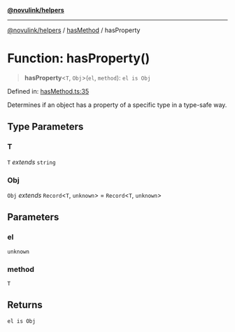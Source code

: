 [**@novulink/helpers**](../../README.md)

***

[@novulink/helpers](../../README.md) / [hasMethod](../README.md) / hasProperty

# Function: hasProperty()

> **hasProperty**\<`T`, `Obj`\>(`el`, `method`): `el is Obj`

Defined in: [hasMethod.ts:35](https://github.com/M-Media-Group/app.novu.link/blob/185285297b092339554122b4cf56a2dcd7525fea/packages/helpers/src/hasMethod.ts#L35)

Determines if an object has a property of a specific type in a type-safe way.

## Type Parameters

### T

`T` *extends* `string`

### Obj

`Obj` *extends* `Record`\<`T`, `unknown`\> = `Record`\<`T`, `unknown`\>

## Parameters

### el

`unknown`

### method

`T`

## Returns

`el is Obj`
